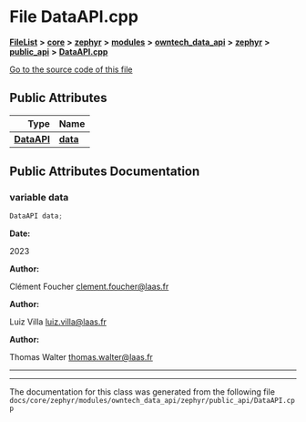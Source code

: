 

# File DataAPI.cpp



[**FileList**](files.md) **>** [**core**](dir_771164b9325b04f1442f7a3ffa8ecb89.md) **>** [**zephyr**](dir_09002e7ce91f09aeb040dfd1861a47f4.md) **>** [**modules**](dir_6d0fb8ab814c517e7f155fb837e32f72.md) **>** [**owntech\_data\_api**](dir_a549afb1504a6cae23e88efc51d50dd5.md) **>** [**zephyr**](dir_e68c454e5b7b38289ca5658bb88f5006.md) **>** [**public\_api**](dir_395e94c4eb2e271e16f52d3df300cdd3.md) **>** [**DataAPI.cpp**](DataAPI_8cpp.md)

[Go to the source code of this file](DataAPI_8cpp_source.md)
























## Public Attributes

| Type | Name |
| ---: | :--- |
|  [**DataAPI**](classDataAPI.md) | [**data**](#variable-data)  <br> |












































## Public Attributes Documentation




### variable data 


```C++
DataAPI data;
```





**Date:**

2023




**Author:**

Clément Foucher [clement.foucher@laas.fr](mailto:clement.foucher@laas.fr) 




**Author:**

Luiz Villa [luiz.villa@laas.fr](mailto:luiz.villa@laas.fr) 




**Author:**

Thomas Walter [thomas.walter@laas.fr](mailto:thomas.walter@laas.fr) 





        

<hr>

------------------------------
The documentation for this class was generated from the following file `docs/core/zephyr/modules/owntech_data_api/zephyr/public_api/DataAPI.cpp`

